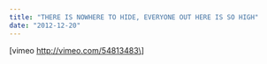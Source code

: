 ```yaml
---
title: "THERE IS NOWHERE TO HIDE, EVERYONE OUT HERE IS SO HIGH"
date: "2012-12-20"
---
```


\[vimeo http://vimeo.com/54813483\]
